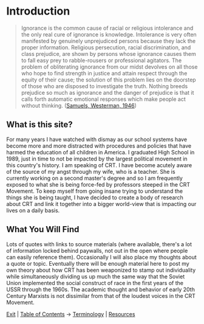 # Introduction

> Ignorance is the common cause of racial or religious intolerance and the only real cure of ignorance is knowledge. Intolerance is very often manifested by genuinely unprejudiced persons because they lack the proper information. Religious persecution, racial discrimination, and class prejudice, are shown by persons whose ignorance causes them to fall easy prey to rabble-rousers or professional agitators. The problem of obliterating ignorance from our midst devolves on all those who hope to find strength in justice and attain respect through the equity of their cause; the solution of this problem lies on the doorstep of those who are disposed to investigate the truth. Nothing breeds prejudice so much as ignorance and the danger of prejudice is that it calls forth automatic emotional responses which make people act without thinking. ([Samuels, Westerman, 1946](References#Ref1))

## What is this site?  

For many years I have watched with dismay as our school systems have become more and more distracted with procedures and policies that have harmed the education of all children in America.  I graduated High School in 1989, just in time to not be impacted by the largest political movement in this country's history.  I am speaking of CRT.  I have become acutely aware of the source of my angst through my wife, who is a teacher.  She is currently working on a second master's degree and so I am frequently exposed to what she is being force-fed by professors steeped in the CRT Movement.  To keep myself from going insane trying to understand the things she is being taught, I have decided to create a body of research about CRT and link it together into a bigger world-view that is impacting our lives on a daily basis.

## What You Will Find

Lots of quotes with links to source materials (where available, there's a lot of information locked behind paywalls, not out in the open where people can easily reference them).  Occasionally I will also place my thoughts about a quote or topic.  Eventually there will be enough material here to post my own theory about how CRT has been weaponized to stamp out individuality while simultaneously dividing us up much the same way that the Soviet Union implemented the social construct of race in the first years of the USSR through the 1960s.  The academic thought and behavior of early 20th Century Marxists is not dissimilar from that of the loudest voices in the CRT Movement.

[Exit](.) | [Table of Contents](%20Table%20of%20Contents) -> [Terminology](CRT%20Terminology) | [Resources](Resources)
